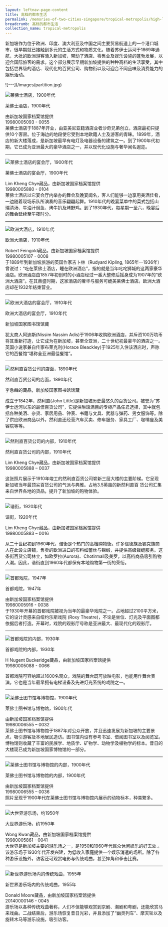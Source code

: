 ```yaml
---
layout: leftnav-page-content
title: 高档的都市生活
permalink: /memories-of-two-cities-singapore/tropical-metropolis/high-life-in-the-city/
breadcrumb: 高档的都市生活
collection_name: tropical-metropolis
---
```


新加坡作为位于欧洲、印度、澳大利亚及中国之间主要贸易航道上的一个港口城市，很早期就已接触到多元的生活方式和物质文化。随着苏伊士运河于1869年通航，大批的欧洲游客涌入新加坡，带动了酒店、零售业及娱乐设施的蓬勃发展，以迎合国际旅客的需求。这个部分展示早期新加坡提供的种种高档的生活享受，其中包括世界级的酒店、现代化的百货公司、购物街以及可迎合不同品味及消费能力的娱乐活动。

<p></p>
![---](/images/partition.jpg)

![莱佛士酒店，1900年代](/images/Sub2-1-Raffles-Hotel.jpg)
<div class="custom-caption">
<div><p>莱佛士酒店，1900年代</p></div>
<div>由新加坡国家档案馆提供</div>
<div>19980005093 - 0055</div>
</div>
莱佛士酒店于1887年开业，由亚美尼亚籍酒店业者沙奇兄弟创立，酒店最初只提供10个客房。位于海边的地段使它受到本地欧籍人士及游客的青睐。1899年，酒店的新大楼落成，是新加坡最早有电灯及电器设备的建筑之一。到了1900年代初期，它已成为亚洲最大的豪华酒店之一，并以现代化设施与奢华闻名遐迩。

<hr>

![莱佛士酒店的宴会厅，1900年代](/images/Sub2-2-The-Ballroom-Set-Raffles-Hotel.jpg)
<div class="custom-caption">
<div><p>莱佛士酒店的宴会厅，1900年代</p></div>
<div>Lim Kheng Chye藏品，由新加坡国家档案馆提供</div>
<div>19980005880 - 0104</div>
</div>
莱佛士酒店以它宴会厅内举办的舞会及晚宴闻名，客人们能够一边享用美酒佳肴，一边随着现场乐队所演奏的音乐翩翩起舞。1910年代的晚宴菜单中的菜式包括山瑞清汤、牛油汁焗鱼、烤牛扒及烤野鸡。到了1930年代，每星期一至六，晚宴后的舞会延续至午夜时分。

<hr>

![欧洲大酒店，1910年代](/images/Sub2-3-Hotel-De-Europe.jpg)
<div class="custom-caption">
<div><p>欧洲大酒店，1910年代</p></div>
<div>Robert Feingold藏品，由新加坡国家档案馆提供</div>
<div>19980005107 - 0008</div>
</div>
于1889年到新加坡旅游的英国作家吉卜林（Rudyard Kipling, 1865年—1936年）曾说过：“吃在莱佛士酒店，睡在欧洲酒店”，指的就是当年叱咤狮城的这两家豪华酒店。欧洲酒店由1857年初创时的小酒店经过一番大整修后摇身成为1907年的“欧洲大酒店”。在其鼎盛时期，这家酒店的奢华与服务可媲美莱佛士酒店。欧洲大酒店却在1932年结束营业。

<hr>

![欧洲大酒店的宴会厅，1910年代](/images/Sub2-4-Dining-Room.jpg)
<div class="custom-caption">
<div><p>欧洲大酒店的宴会厅，1910年代</p></div>
<div>新加坡国家图书馆馆藏</div>
</div>

犹太商人阿迪斯(Nissim Nassim Adis)于1906年收购欧洲酒店，并斥资100万叻币将其重新打造，让它成为在新加坡，甚至全亚洲，二十世纪初最豪华的酒店之一。英国小说家兼自传家布莱克利(Horace Bleackley)于1925年入住该酒店时，声称它的西餐馆“堪称全亚洲最佳餐馆”。

<hr>

![然利直百货公司的店面，1890年代](/images/Sub2-5-Raffles-Square.jpg)
<div class="custom-caption">
<div><p>然利直百货公司的店面，1890年代</p></div>
<div>李急麟的藏品，新加坡国家图书馆馆藏</div>
</div>

成立于1842年，然利直(John Little)是新加坡历史最悠久的百货公司。被誉为“苏伊士运河以东的最佳百货公司”，它提供琳琅满目的专柜产品任君选择，其中就包括各种美酒、杂货、家居用品、钟表、书籍与文具、武器与弹药、男女服饰等。除了供应欧洲商品以外，然利直还经营汽车买卖、修车服务、家具工厂、咖啡座及美容院等等。

<hr>

![然利直百货公司的内部，1910年代](/images/Sub2-6-Interior-View-John-Little-and-Cos-Premises.jpg)
<div class="custom-caption">
<div><p>然利直百货公司的内部，1910年代</p></div>
<div>Lim Kheng Chye藏品，由新加坡国家档案馆提供</div>
<div>19980005888 – 0037</div>
</div>

这张照片展示于1910年竣工的然利直百货公司崭新三层大楼的主要阶梯。它呈现新加坡当年最顶尖百货公司的气派与典雅。占地3.5英亩的新然利直百 货公司汇集来自世界各地的货品，提升了新加坡的购物体验。

<hr>

![谐街，1920年代](/images/Sub2-7-High-Street.jpg)
<div class="custom-caption">
<div><p>谐街，1920年代</p></div>
<div>Lim Kheng Chye藏品，由新加坡国家档案馆提供</div>
<div>19980005883 – 0016</div>
</div>

从二十世纪初到1960年代，谐街是个热门的高档购物街。许多信德族及锡克族商人在此设立店铺，售卖的欧洲进口的布料如蕾丝与锦缎，并提供高级裁缝服务。这条街百货公司林立，如欧罗拉(Aurora)、Chotirmall及美罗，以高档商品吸引购物人潮。因此，谐街直到1960年代都保有本地购物第一街的荣衔。

<hr>

![首都戏院，1947年](/images/Sub2-8-Capitol-Theatre.jpg)
<div class="custom-caption">
<div><p>首都戏院，1947年</p></div>
<div>由新加坡国家档案馆提供</div>
<div>19980005916 - 0038</div>
</div>
于1930年开幕的首都戏院被视为当年的最豪华戏院之一。占地超过2100平方米， 它的设计灵感来自纽约乐斯戏院 (Roxy Theatre)，不论是坐位、灯光及平面图都依据后者打造。开幕时，戏院的观影厅号称是亚洲最大、最现代化的观影厅。

<hr>

![首都戏院的内部，1930年](/images/Sub2-9.jpg)
<div class="custom-caption">
<div><p>首都戏院的内部，1930年</p></div>
<div>H Nugent Buckeridge藏品，由新加坡国家档案馆提供</div>
<div>19980005088 - 0066</div>
</div>

首都戏院可容纳超过1600名观众，戏院的舞台既可放映电影，也能用作舞台表演。它也是当年最早拥有电梯设备及先进灯光系统的戏院之一。

<hr>

![莱佛士图书馆与博物馆，1900年代](/images/Sub2-10-Raffles-Museum.jpg)
<div class="custom-caption">
<div><p>莱佛士图书馆与博物馆，1900年代</p></div>
<div>由新加坡国家档案馆提供</div>
<div>19980006555 – 0032</div>
</div>
莱佛士图书馆与博物馆于1887年对公众开放，并且迅速发展为新加坡的主要景点，吸引游客及本地居民造访。图书馆内设有参考书室、借阅图书室以及阅览室。博物馆则收藏了丰富的民族学、地质学、矿物学、动物学及植物学的标本。昔日的大楼现已成为新加坡国家博物馆的一部分。

<hr>

![莱佛士图书馆与博物馆的内部，1900年代](/images/Sub2-11-Raffles-Museum-Interior.jpg)
<div class="custom-caption">
<div><p>莱佛士图书馆与博物馆的内部，1900年代</p></div>
<div>由新加坡国家档案馆提供</div>
<div>19980006555 – 0036</div>
</div>
照片呈现于1900年代在莱佛士图书馆与博物馆内展示的动物标本，种类繁多。

<hr>

![大世界游乐场，约1950年](/images/Sub2-12-Great-World.jpg)
<div class="custom-caption">
<div><p>大世界游乐场，约1950年</p></div>
<div>Wong Kwan藏品，由新加坡国家档案馆提供</div>
<div>19980005861 - 0041</div>
</div>
大世界是新加坡主要的游乐场之一，是1950和1960年代民众休闲娱乐的好去处 。该游乐场于1930年代开发兴建，为低收入家庭提供一个娱乐消遣的场所。除了各种游乐设施外，访客还可观赏电影与传统戏曲，甚至摔角和拳击比赛。

<hr>

![新世界游乐场内的传统戏曲，1955年](/images/Sub2-13.jpg)
<div class="custom-caption">
<div><p>新世界游乐场内的传统戏曲，1955年</p></div>
<div>Donald Moore藏品，由新加坡国家档案馆提供</div>
<div>20140000146 - 0045</div>
</div>
游乐场以各种传统戏曲著称，人们不但能够观赏到京剧、潮剧和粤剧，还能欣赏马来戏曲。二战结束后，游乐场恢复昔日光彩，并且添加了“幽灵列车”、摩天轮以及旋转木马等游乐设施，吸引访客。
